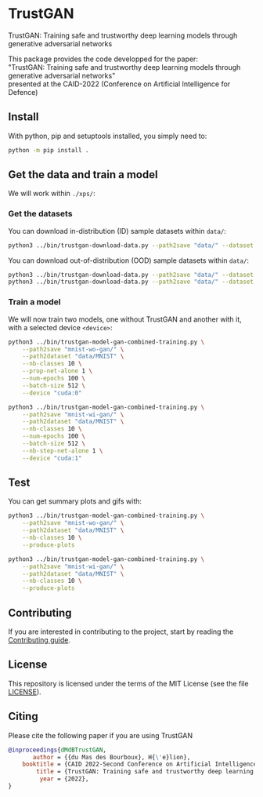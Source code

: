 # TrustGAN

TrustGAN: Training safe and trustworthy deep learning models through generative adversarial networks

This package provides the code developped for the paper:\
"TrustGAN: Training safe and trustworthy deep learning models through generative adversarial networks"\
presented at the CAID-2022 (Conference on Artificial Intelligence for Defence)

## Install

With python, pip and setuptools installed, you simply need to:

```bash
python -m pip install .
```

## Get the data and train a model

We will work within `./xps/`:

### Get the datasets

You can download in-distribution (ID) sample datasets within `data/`:

```bash
python3 ../bin/trustgan-download-data.py --path2save "data/" --dataset "MNIST"
```

You can download out-of-distribution (OOD) sample datasets within `data/`:

```bash
python3 ../bin/trustgan-download-data.py --path2save "data/" --dataset "FashionMNIST"
python3 ../bin/trustgan-download-data.py --path2save "data/" --dataset "CIFAR10"
```

### Train a model

We will now train two models, one without TrustGAN and another with it,
with a selected device `<device>`:

```bash
python3 ../bin/trustgan-model-gan-combined-training.py \
    --path2save "mnist-wo-gan/" \
    --path2dataset "data/MNIST" \
    --nb-classes 10 \
    --prop-net-alone 1 \
    --num-epochs 100 \
    --batch-size 512 \
    --device "cuda:0"
```

```bash
python3 ../bin/trustgan-model-gan-combined-training.py \
    --path2save "mnist-wi-gan/" \
    --path2dataset "data/MNIST" \
    --nb-classes 10 \
    --num-epochs 100 \
    --batch-size 512 \
    --nb-step-net-alone 1 \
    --device "cuda:1"
```

## Test

You can get summary plots and gifs with:

```bash
python3 ../bin/trustgan-model-gan-combined-training.py \
    --path2save "mnist-wo-gan/" \
    --path2dataset "data/MNIST" \
    --nb-classes 10 \
    --produce-plots
```

```bash
python3 ../bin/trustgan-model-gan-combined-training.py \
    --path2save "mnist-wi-gan/" \
    --path2dataset "data/MNIST" \
    --nb-classes 10 \
    --produce-plots
```

## Contributing

If you are interested in contributing to the project, start by reading the [Contributing guide](/CONTRIBUTING.md).

## License

This repository is licensed under the terms of the MIT License (see the file [LICENSE](/LICENSE)).

## Citing

Please cite the following paper if you are using TrustGAN

```bibtex
@inproceedings{dMdBTrustGAN,
       author = {{du Mas des Bourboux}, H{\'e}lion},
    booktitle = {CAID 2022-Second Conference on Artificial Intelligence for Defence},
        title = {TrustGAN: Training safe and trustworthy deep learning models through generative adversarial networks},
         year = {2022},
}
```

